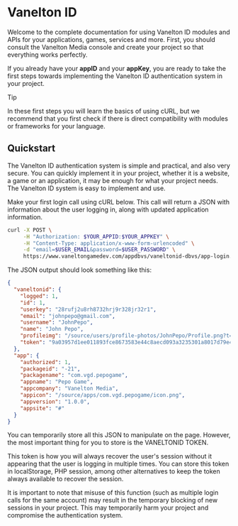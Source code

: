 # Vanelton ID
Welcome to the complete documentation for using Vanelton ID modules and APIs for your applications, games, services and more. First, you should consult the Vanelton Media console and create your project so that everything works perfectly.

If you already have your **appID** and your **appKey**, you are ready to take the first steps towards implementing the Vanelton ID authentication system in your project.

> [!TIP]
> In these first steps you will learn the basics of using cURL, but we recommend that you first check if there is direct compatibility with modules or frameworks for your language.

## Quickstart
The Vanelton ID authentication system is simple and practical, and also very secure. You can quickly implement it in your project, whether it is a website, a game or an application, it may be enough for what your project needs. The Vanelton ID system is easy to implement and use.

Make your first login call using cURL below. This call will return a JSON with information about the user logging in, along with updated application information.

```bash
curl -X POST \
     -H "Authorization: $YOUR_APPID:$YOUR_APPKEY" \
     -H "Content-Type: application/x-www-form-urlencoded" \
     -d "email=$USER_EMAIL&password=$USER_PASSWORD" \
     https://www.vaneltongamedev.com/appdbvs/vaneltonid-dbvs/app-login.php
```

The JSON output should look something like this:

```json
{
  "vaneltonid": {
    "logged": 1,
    "id": 1,
    "userkey": "28rufj2u8rh8732hrj9r328jr32r1",
    "email": "johnpepo@gmail.com",
    "username": "JohnPepo",
    "name": "John Pepo",
    "profileimg": "/source/users/profile-photos/JohnPepo/Profile.png?t=1741270652",
    "token": "9a03957d1ee011893fce8673583e44c8aecd093a3235301a8017d79e4827e389"
  },
  "app": {
    "authorized": 1,
    "packageid": "-21",
    "packagename": "com.vgd.pepogame",
    "appname": "Pepo Game",
    "appcompany": "Vanelton Media",
    "appicon": "/source/apps/com.vgd.pepogame/icon.png",
    "appversion": "1.0.0",
    "appsite": "#"
  }
}
```

You can temporarily store all this JSON to manipulate on the page. However, the most important thing for you to store is the VANELTONID TOKEN.

This token is how you will always recover the user's session without it appearing that the user is logging in multiple times. You can store this token in localStorage, PHP session, among other alternatives to keep the token always available to recover the session.

It is important to note that misuse of this function (such as multiple login calls for the same account) may result in the temporary blocking of new sessions in your project. This may temporarily harm your project and compromise the authentication system.